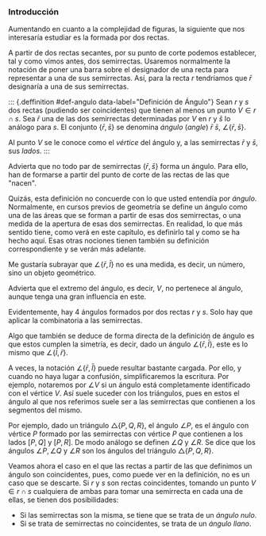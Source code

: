 


### Introducción

Aumentando en cuanto a la complejidad de figuras, la siguiente que nos
interesaría estudiar es la formada por dos rectas.

<!--
Lo lógico sería preguntarse por la congruencia, es decir, la igualdad de
cierto aspecto relevante de este tipo de figuras, o, lo que es lo mismo,
cuándo existe una isometría entre una figura que es un conjunto de dos
rectas y otra que es otro conjunto de dos rectas.

Para ello, vamos a dividir a esas rectas en su punto de corte, con lo que
básicamente desechamos el caso de rectas paralelas y coincidentes. Bueno, no
lo hacemos del todo, pero serán considerados casos extremos que no
presentarán gran dificultad. Lo interesante viene cuando consideramos rectas
secantes.
-->

A partir de dos rectas secantes, por su punto de corte podemos establecer,
tal y como vimos antes, dos semirrectas. Usaremos normalmente la notación de
poner una barra sobre el designador de una recta para representar a una de
sus semirrectas. Así, para la recta $r$ tendríamos que $\bar{r}$ designaría
a una de sus semirrectas.

::: {.deffinition #def-angulo data-label="Definición de Ángulo"}
  Sean $r$ y $s$ dos rectas (pudiendo ser coincidentes) que tienen al menos
  un punto $V \in r \cap s$. Sea $\bar{r}$ una de las dos semirrectas
  determinadas por $V$ en $r$ y $\bar{s}$ lo análogo para $s$. El conjunto
  $\left\{\bar{r}, \bar{s}\right\}$ se denomina _ángulo_ (_angle_) $\bar{r}$
  $\bar{s}$, $\angle\left\{\bar{r}, \bar{s}\right\}$.

  Al punto $V$ se le conoce como el _vértice_ del ángulo y, a las
  semirrectas $\bar{r}$ y $\bar{s}$, sus _lados_.
:::

<!-- Ver lo que explican de las rectas paralelas en el libro al comienzo de
este capítulo. -->

Advierta que no todo par de semirrectas $\{\bar{r}, \bar{s}\}$ forma un
ángulo. Para ello, han de formarse a partir del punto de corte de las rectas
de las que "nacen".

Quizás, esta definición no concuerde con lo que usted entendía por _ángulo_.
Normalmente, en cursos previos de geometría se define un ángulo como una de
las áreas que se forman a partir de esas dos semirrectas, o una medida de la
apertura de esas dos semirrectas. En realidad, lo que más sentido tiene,
como verá en este capítulo, es definirlo tal y como se ha hecho aquí. Esas
otras nociones tienen también su definición correspondiente y se verán más
adelante.

Me gustaría subrayar que $\angle\left\{\bar{r}, \bar{l}\right\}$ no es una
medida, es decir, un número, sino un objeto geométrico.

Advierta que el extremo del ángulo, es decir, $V$, no pertenece al ángulo,
aunque tenga una gran influencia en este.

Evidentemente, hay 4 ángulos formados por dos rectas $r$ y $s$. Solo hay que
aplicar la combinatoria a las semirrectas.

Algo que también se deduce de forma directa de la definición de ángulo es
que estos cumplen la simetría, es decir, dado un ángulo
$\angle\left\{\bar{r}, \bar{l}\right\}$, este es lo mismo que
$\angle\left\{\bar{l}, \bar{r}\right\}$.

<!-- TODO Estudiar el caso en el que las rectas son paralelas.

Sean $\{r, s\}$ y $\left\{r', s'\right\}$ conjuntos de dos rectas paralelas.
Se tiene que $\{r, s\}$ será congruente con $\left\{r', s'\right\}$ si y
solo si $d(R, S) = d\left(R', S'\right)$ (creo que por el
[](#ax-p5-euclides){.nameref} TKTK). En particular, si $t$ es una recta
distinta de $l$ y perpendicular a $r$ y $s$, y $\{R_t\} = t \cap r$ y
$\{S_t\} = t \cap s$, entonces $d(R, S) = d(R_t, S_t)$. A $d(R, S)$ se le
llama la distancia entre $r$ y $s$ y es fácil demostrar (usando por ejemplo
el Teorema de Pitágoras, que se verá en un capítulo posterior) que es la
distancia mínima entre los puntos de $r$ y los de $s$.
-->

<!-- Creo que los ángulos aquí son entre 0 y 180 grados. -->

A veces, la notación $\angle\left\{\bar{r}, \bar{l}\right\}$ puede resultar
bastante cargada. Por ello, y cuando no haya lugar a confusión,
simplificaremos la escritura. Por ejemplo, notaremos por $\angle V$ si un
ángulo está completamente identificado con el vértice $V$. Así suele suceder
con los triángulos, pues en estos el ángulo al que nos referimos suele ser a
las semirrectas que contienen a los segmentos del mismo.

Por ejemplo, dado un triángulo $\triangle\{P, Q, R\}$, el ángulo $\angle P$,
es el ángulo con vértice $P$ formado por las semirrectas con vértice $P$ que
contienen a los lados $[P, Q]$ y $[P, R]$. De modo análogo se definen
$\angle Q$ y $\angle R$. Se dice que los ángulos $\angle P, \angle Q$ y
$\angle R$ son los ángulos del triángulo $\triangle\{P, Q, R\}$.

<!-- ![Figura 4-1 Ángulo](attachment:angulo.png) -->

Veamos ahora el caso en el que las rectas a partir de las que definimos un
ángulo son coincidentes, pues, como puede ver en la definición, no es un
caso que se descarte. Si $r$ y $s$ son rectas coincidentes, tomando un punto
$V \in r \cap s$ cualquiera de ambas para tomar una semirrecta en cada una
de ellas, se tienen dos posibilidades:

- Si las semirrectas son la misma, se tiene que se trata de un _ángulo
  nulo_.
- Si se trata de semirrectas no coincidentes, se trata de un _ángulo llano_.




